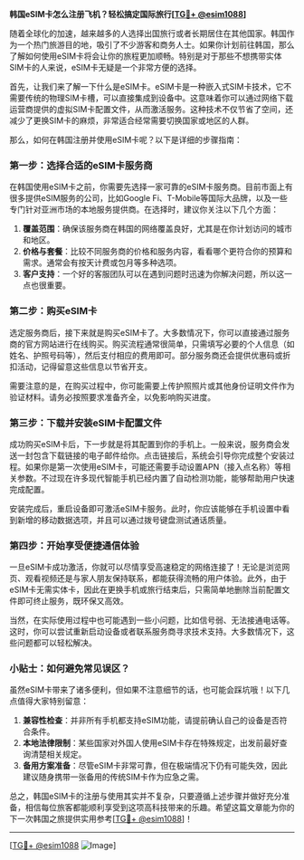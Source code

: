 **韩国eSIM卡怎么注册飞机？轻松搞定国际旅行[[TG💪+ @esim1088](https://t.me/s/esim1088)]**

随着全球化的加速，越来越多的人选择出国旅行或者长期居住在其他国家。韩国作为一个热门旅游目的地，吸引了不少游客和商务人士。如果你计划前往韩国，那么了解如何使用eSIM卡将会让你的旅程更加顺畅。特别是对于那些不想携带实体SIM卡的人来说，eSIM卡无疑是一个非常方便的选择。

首先，让我们来了解一下什么是eSIM卡。eSIM卡是一种嵌入式SIM卡技术，它不需要传统的物理SIM卡槽，可以直接集成到设备中。这意味着你可以通过网络下载运营商提供的虚拟SIM卡配置文件，从而激活服务。这种技术不仅节省了空间，还减少了更换SIM卡的麻烦，非常适合经常需要切换国家或地区的人群。

那么，如何在韩国注册并使用eSIM卡呢？以下是详细的步骤指南：

### 第一步：选择合适的eSIM卡服务商

在韩国使用eSIM卡之前，你需要先选择一家可靠的eSIM卡服务商。目前市面上有很多提供eSIM服务的公司，比如Google Fi、T-Mobile等国际大品牌，以及一些专门针对亚洲市场的本地服务提供商。在选择时，建议你关注以下几个方面：

1. **覆盖范围**：确保该服务商在韩国的网络覆盖良好，尤其是在你计划访问的城市和地区。
2. **价格与套餐**：比较不同服务商的价格和服务内容，看看哪个更符合你的预算和需求。通常会有按天计费或包月等多种选项。
3. **客户支持**：一个好的客服团队可以在遇到问题时迅速为你解决问题，所以这一点也很重要。

### 第二步：购买eSIM卡

选定服务商后，接下来就是购买eSIM卡了。大多数情况下，你可以直接通过服务商的官方网站进行在线购买。购买流程通常很简单，只需填写必要的个人信息（如姓名、护照号码等），然后支付相应的费用即可。部分服务商还会提供优惠码或折扣活动，记得留意这些信息以节省开支。

需要注意的是，在购买过程中，你可能需要上传护照照片或其他身份证明文件作为验证材料。请务必按照要求准备齐全，以免影响购买进度。

### 第三步：下载并安装eSIM卡配置文件

成功购买eSIM卡后，下一步就是将其配置到你的手机上。一般来说，服务商会发送一封包含下载链接的电子邮件给你。点击链接后，系统会引导你完成整个安装过程。如果你是第一次使用eSIM卡，可能还需要手动设置APN（接入点名称）等相关参数。不过现在许多现代智能手机已经内置了自动检测功能，能够帮助用户快速完成配置。

安装完成后，重启设备即可激活eSIM卡服务。此时，你应该能够在手机设置中看到新增的移动数据选项，并且可以通过拨号键盘测试通话质量。

### 第四步：开始享受便捷通信体验

一旦eSIM卡成功激活，你就可以尽情享受高速稳定的网络连接了！无论是浏览网页、观看视频还是与家人朋友保持联系，都能获得流畅的用户体验。此外，由于eSIM卡无需实体卡，因此在更换手机或旅行结束后，只需简单地删除当前配置文件即可终止服务，既环保又高效。

当然，在实际使用过程中也可能遇到一些小问题，比如信号弱、无法接通电话等。这时，你可以尝试重新启动设备或者联系服务商寻求技术支持。大多数情况下，这些问题都可以轻松解决。

### 小贴士：如何避免常见误区？

虽然eSIM卡带来了诸多便利，但如果不注意细节的话，也可能会踩坑哦！以下几点值得大家特别留意：

1. **兼容性检查**：并非所有手机都支持eSIM功能，请提前确认自己的设备是否符合条件。
2. **本地法律限制**：某些国家对外国人使用eSIM卡存在特殊规定，出发前最好查询清楚相关规定。
3. **备用方案准备**：尽管eSIM卡非常可靠，但在极端情况下仍有可能失效，因此建议随身携带一张备用的传统SIM卡作为应急之需。

总之，韩国eSIM卡的注册与使用其实并不复杂，只要遵循上述步骤并做好充分准备，相信每位旅客都能顺利享受到这项高科技带来的乐趣。希望这篇文章能为你的下一次韩国之旅提供实用参考[[TG💪+ @esim1088](https://t.me/s/esim1088)]！

---

[[TG💪+ @esim1088](https://t.me/s/esim1088) ![Image](https://i.postimg.cc/4NQfJmqS/Snipaste-2025-05-13-00-14-12.png)]